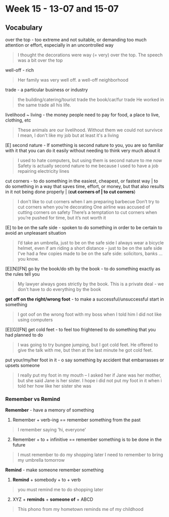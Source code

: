 # Week 15 - 13-07 and 15-07

## Vocabulary 

over the top - too extreme and not suitable, or demanding too much attention or effort, especially in an uncontrolled way
> I thought the decorations were way (= very) over the top.
> The speech was a bit over the top

well-off - rich
> Her family was very well off.
> a well-off neighborhood

trade - a particular business or industry
> the building/catering/tourist trade
> the book/car/fur trade
> He worked in the same trade all his life.

livelihood ~ living -  the money people need to pay for food, a place to live, clothing, etc
> These animals are our livelihood. Without them we could not survivce
> I mean, I don't like my job but at least it's a living 

[E] second nature - If something is second nature to you, you are so familiar with it that you can do it easily without needing to think very much about it
> I used to hate computers, but using them is second nature to me now
> Safety is actually second nature to me because I used to have a job repairing electricity lines

cut corners - to do something in the easiest, cheapest, or fastest way | to do something in a way that saves time, effort, or money, but that also results in it not being done properly | (**cut corners of | to cut corners**)
	
> I don't like to cut corners when I am preparing barbecue
> Don’t try to cut corners when you’re decorating
> One airline was accused of cutting corners on safety
> There’s a temptation to cut corners when you’re pushed for time, but it’s not worth it

[E] to be on the safe side -  spoken to do something in order to be certain to avoid an unpleasant situation
> I’d take an umbrella, just to be on the safe side
> I always wear a bicycle helmet, even if am riding a short distance - just to be on the safe side
> I've had a few copies made to be on the safe side: solicitors, banks ... you know.

[E][N][FN] go by the book/do sth by the book - to do something exactly as the rules tell you
> My lawyer always goes strictly by the book.
> This is a private deal - we don't have to do everything by the book

 **get off on the right/wrong foot** - to make a successful/unsuccessful start in something
 > I got oof on the wrong foot with my boss when I told him I did not like using computers

[E][G][FN] get cold feet - to feel too frightened to do something that you had planned to do
> I was going to try bungee jumping, but I got cold feet.
> He offered to give the talk with me, but then at the last minute he got cold feet.

put your/my/her foot in it - o say something by accident that embarrasses or upsets someone
> I really put my foot in my mouth – I asked her if Jane was her mother, but she said Jane is her sister.
> I hope i did not put my foot in it when i told her how like her  sister she was


### Remember vs Remind

**Remember** - have a memory of something

1. Remember + verb-ing == remember something from the past
> I remember saying 'hi, everyone'

2. Remember + to + infinitive == remember something is to be done in the future
> I must remember to do my shopping later
> I need to remember to bring my umbrella tomorrow

**Remind** - make someone remember something 

1. **Remind** + somebody + to + verb 
> you must remind me to do shopping later

2. XYZ + **reminds** + **someone of** + ABCD
> This phono from my hometown reminds me of my childhood
